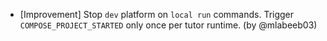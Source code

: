 - [Improvement] Stop `dev` platform on `local run` commands. Trigger `COMPOSE_PROJECT_STARTED` only once per tutor runtime. (by @mlabeeb03)

